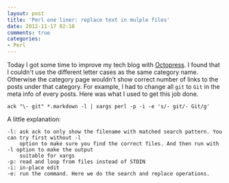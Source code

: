 ```yaml
---
layout: post
title: 'Perl one liner: replace text in mulple files'
date: 2012-11-17 02:10
comments: true
categories: 
- Perl
---
```


Today I got some time to improve my tech blog with [Octopress][1]. I found that I couldn't use the
different letter cases as the same category name. Otherwise the category page wouldn't show correct
number of links to the posts under that category. For example, I had to change all `git` to `Git` in
the meta info of every posts. Here was what I used to get this job done.

    ack "\- git" *.markdown -l | xargs perl -p -i -e 's/- git/- Git/g'

A little explanation:

    -l: ask ack to only show the filename with matched search pattern. You can try first without -l
        option to make sure you find the correct files. And then run with -l option to make the output
        suitable for xargs
    -p: read and loop from files instead of STDIN
    -i: in-place edit
    -e: run the command. Here we do the search and replace operations.

[1]: http://octopress.org
